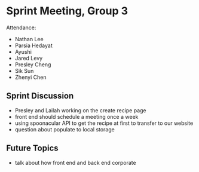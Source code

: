 # Sprint Meeting, Group 3

Attendance:
 * Nathan Lee
 * Parsia Hedayat
 * Ayushi
 * Jared Levy
 * Presley Cheng
 * Sik Sun
 * Zhenyi Chen

## Sprint Discussion
  * Presley and Lailah working on the create recipe page
  * front end should schedule a meeting once a week
  * using spoonacular API to get the recipe at first to transfer to our website
  * question about populate to local storage


## Future Topics
 * talk about how front end and back end corporate
  
